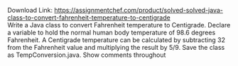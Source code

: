Download Link: https://assignmentchef.com/product/solved-solved-java-class-to-convert-fahrenheit-temperature-to-centigrade
<br>
Write a Java class to convert Fahrenheit temperature to Centigrade. Declare a variable to hold the normal human body temperature of 98.6 degrees Fahrenheit. A Centigrade temperature can be calculated by subtracting 32 from the Fahrenheit value and multiplying the result by 5/9. Save the class as TempConversion.java. Show comments throughout
